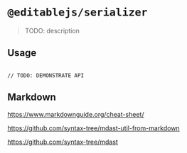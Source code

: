 # `@editablejs/serializer`

> TODO: description

## Usage

```

// TODO: DEMONSTRATE API
```

## Markdown

https://www.markdownguide.org/cheat-sheet/

https://github.com/syntax-tree/mdast-util-from-markdown

https://github.com/syntax-tree/mdast
